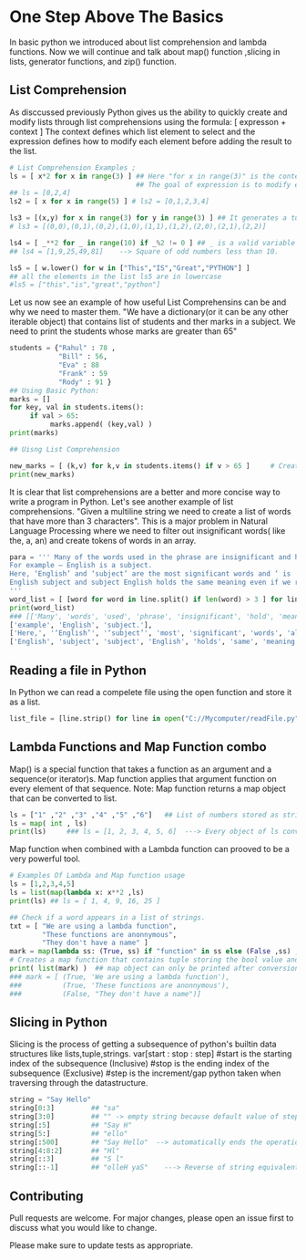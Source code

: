 
# One Step Above The Basics

In basic python we introduced about list comprehension and lambda functions. Now  we will continue and talk about map() function ,slicing in lists, generator functions, and zip() function.

## List Comprehension

As disccussed previously Python gives us the ability to quickly create and modify lists through list comprehensions using the formula: [ expresson + context ] 
The context defines which list element to select and the expression defines how to modify each element before adding the result to the list.
```python
# List Comprehension Examples ;
ls = [ x*2 for x in range(3) ] ## Here "for x in range(3)" is the context and "x*2" is the expression.
                               ## The goal of expression is to modify each selected element before adding it to the list.
## ls = [0,2,4]
ls2 = [ x for x in range(5) ] # ls2 = [0,1,2,3,4]

ls3 = [(x,y) for x in range(3) for y in range(3) ] ## It generates a tuple from the context of variables x and y.
# ls3 = [(0,0),(0,1),(0,2),(1,0),(1,1),(1,2),(2,0),(2,1),(2,2)]

ls4 = [ _**2 for _ in range(10) if _%2 != 0 ] ## _ is a valid variable name as per the naming convention
## ls4 = [1,9,25,49,81]    --> Square of odd numbers less than 10.

ls5 = [ w.lower() for w in ["This","IS","Great","PYTHON"] ]
## all the elements in the list ls5 are in lowercase
#ls5 = ["this","is","great","python"]
```
Let us now see an example of how useful List Comprehensins can be and why we need to master them.
"We have a dictionary(or it can be any other iterable object) that contains list of students and ther marks in a subject. We need to print the students whose marks are greater than 65"
```python
students = {"Rahul" : 78 ,
            "Bill" : 56,
            "Eva" : 88
            "Frank" : 59
            "Rody" : 91 }
## Using Basic Python:
marks = []
for key, val in students.items():
     if val > 65:
          marks.append( (key,val) )
print(marks)

## Uisng List Comprehension

new_marks = [ (k,v) for k,v in students.items() if v > 65 ]     # Creates a tuple that stores the name and marks together.
print(new_marks)
```
It is clear that list comprehensions are a better and more concise way to write a program in Python.
Let's see another example of list comprehensions.
"Given a multiline string we need to create a list of words that have more than 3 characters". This is a major problem in Natural Language Processing where we need to filter out insignificant words( like the, a, an) and create tokens of words in an array.
```python
para = ''' Many of the words used in the phrase are insignificant and hold no meaning.
For example – English is a subject.
Here, ‘English’ and ‘subject’ are the most significant words and ‘ is ’, ‘ a ’ are almost useless.
English subject and subject English holds the same meaning even if we remove the insignificant words.
'''
word_list = [ [word for word in line.split() if len(word) > 3 ] for line in para.split("\n") ] ### Nested List Comprehension
print(word_list)
### [['Many', 'words', 'used', 'phrase', 'insignificant', 'hold', 'meaning.'],
['example', 'English', 'subject.'],
['Here,', '‘English’', '‘subject’', 'most', 'significant', 'words', 'almost', 'useless.'],
['English', 'subject', 'subject', 'English', 'holds', 'same', 'meaning', 'even', 'remove', 'insignificant', 'words' ] ]
```
## Reading a file in Python
In Python we can read a compelete file using the open function and store it as a list.
```python
list_file = [line.strip() for line in open("C://Mycomputer/readFile.py")]
```
## Lambda Functions and Map Function combo
Map() is a special function that takes a function as an argument and a sequence(or iterator)s. Map function applies that argument function on every element of that sequence.
Note: Map function returns a map object that can be converted to list.
```python
ls = ["1" ,"2" ,"3" ,"4" ,"5" ,"6"]   ## List of numbers stored as string.
ls = map( int , ls)
print(ls)     ### ls = [1, 2, 3, 4, 5, 6]  ---> Every object of ls converts to an integer.
```
Map function when combined with a Lambda function can prooved to be a very powerful tool.
```python
# Examples Of Lambda and Map function usage
ls = [1,2,3,4,5]
ls = list(map(lambda x: x**2 ,ls)
print(ls) ## ls = [ 1, 4, 9, 16, 25 ]

## Check if a word appears in a list of strings.
txt = [ "We are using a lambda function", 
        "These functions are anonnymous",
        "They don't have a name" ]
mark = map(lambda ss: (True, ss) if "function" in ss else (False ,ss) , txt)
# Creates a map function that contains tuple storing the bool value and the string.
print( list(mark) )  ## map object can only be printed after conversion to lists.
### mark = [ (True, 'We are using a lambda function'),
###          (True, 'These functions are anonnymous'), 
###          (False, "They don't have a name")]
```
## Slicing in Python
Slicing is the process of getting a subsequence of python's builtin data structures like lists,tuple,strings.
   var[start : stop : step]
#start is the starting index of the subsequence (Inclusive)
#stop is the ending index of the subsequence (Exclusive)
#step is the increment/gap python taken when traversing through the datastructure.
```python
string = "Say Hello"
string[0:3]         ## "sa"
string[3:0]         ## "" -> empty string because default value of step = 1
string[:5]          ## "Say H"
string[5:]          ## "ello"
string[:500]        ## "Say Hello"  --> automatically ends the operation at the end of the list
string[4:8:2]       ## "Hl"
string[::3]         ## "S l"
string[::-1]        ## "olleH yaS"    ---> Reverse of string equivalent to calling the reverse() function
```
## Contributing
Pull requests are welcome. For major changes, please open an issue first to discuss what you would like to change.

Please make sure to update tests as appropriate.
